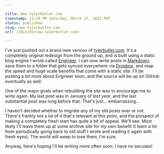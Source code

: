```yaml
---

title: New tylerbutler.com
timestamp: 11:30 PM Saturday, March 17, 2012 PDT
status: published
slug: new-tylerbutler-com
url: /2012/03/new-tylerbutler-com/

---
```


I've just pushed out a brand new version of [tylerbutler.com](/). It's a completely original redesign from the ground up, and is built using a static blog engine I wrote called [Engineer][]. I can now write posts in [Markdown][], save them to a folder that gets synced everywhere via [Dropbox][], and reap the speed and huge scale benefits that come with a static site. I'll be posting a bit more about Engineer soon, and the source will be up on GitHub eventually as well.

One of the major goals when rebuilding the site was to encourage me to *write* again. My last post was in January of *last year*, and the last substantial post was long before that. That's just... embarrassing...

I haven't decided whether to migrate any of my old posts over or not. There's frankly not a lot of it that's relevant at this point, and the prospect of making a completely fresh start has quite a bit of appeal. We'll see. Most likely I'll leave them up at some archive site for my own benefit (I learn a lot from periodically going back to old stuff I wrote and reading it again with fresh eyes). The world will weep to lose them, I'm sure.

Anyway, here's hoping I'll be writing more often soon. I have no excuses!

[engineer]: /projects/engineer/
[markdown]: http://daringfireball.net/projects/markdown/
[dropbox]: http://www.dropbox.com
